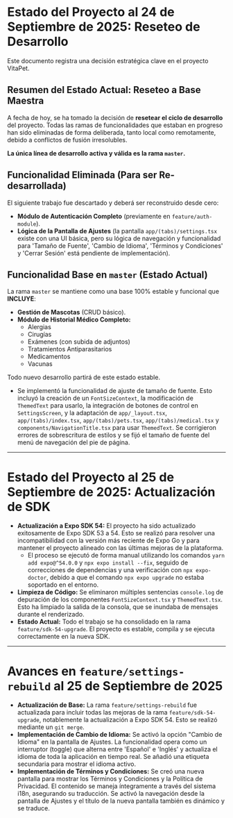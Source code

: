 # Estado del Proyecto al 24 de Septiembre de 2025: Reseteo de Desarrollo

Este documento registra una decisión estratégica clave en el proyecto VitaPet.

## Resumen del Estado Actual: Reseteo a Base Maestra

A fecha de hoy, se ha tomado la decisión de **resetear el ciclo de desarrollo** del proyecto. Todas las ramas de funcionalidades que estaban en progreso han sido eliminadas de forma deliberada, tanto local como remotamente, debido a conflictos de fusión irresolubles.

**La única línea de desarrollo activa y válida es la rama `master`.**

## Funcionalidad Eliminada (Para ser Re-desarrollada)

El siguiente trabajo fue descartado y deberá ser reconstruido desde cero:

*   **Módulo de Autenticación Completo** (previamente en `feature/auth-module`).
*   **Lógica de la Pantalla de Ajustes** (la pantalla `app/(tabs)/settings.tsx` existe con una UI básica, pero su lógica de navegación y funcionalidad para 'Tamaño de Fuente', 'Cambio de Idioma', 'Términos y Condiciones' y 'Cerrar Sesión' está pendiente de implementación).

## Funcionalidad Base en `master` (Estado Actual)

La rama `master` se mantiene como una base 100% estable y funcional que **INCLUYE**:

*   **Gestión de Mascotas** (CRUD básico).
*   **Módulo de Historial Médico Completo:**
    *   Alergias
    *   Cirugías
    *   Exámenes (con subida de adjuntos)
    *   Tratamientos Antiparasitarios
    *   Medicamentos
    *   Vacunas

Todo nuevo desarrollo partirá de este estado estable.

- Se implementó la funcionalidad de ajuste de tamaño de fuente. Esto incluyó la creación de un `FontSizeContext`, la modificación de `ThemedText` para usarlo, la integración de botones de control en `SettingsScreen`, y la adaptación de `app/_layout.tsx`, `app/(tabs)/index.tsx`, `app/(tabs)/pets.tsx`, `app/(tabs)/medical.tsx` y `components/NavigationTitle.tsx` para usar `ThemedText`. Se corrigieron errores de sobrescritura de estilos y se fijó el tamaño de fuente del menú de navegación del pie de página.
---
# Estado del Proyecto al 25 de Septiembre de 2025: Actualización de SDK

- **Actualización a Expo SDK 54:** El proyecto ha sido actualizado exitosamente de Expo SDK 53 a 54. Esto se realizó para resolver una incompatibilidad con la versión más reciente de Expo Go y para mantener el proyecto alineado con las últimas mejoras de la plataforma.
  - El proceso se ejecutó de forma manual utilizando los comandos `yarn add expo@^54.0.0` y `npx expo install --fix`, seguido de correcciones de dependencias y una verificación con `npx expo-doctor`, debido a que el comando `npx expo upgrade` no estaba soportado en el entorno.
- **Limpieza de Código:** Se eliminaron múltiples sentencias `console.log` de depuración de los componentes `FontSizeContext.tsx` y `ThemedText.tsx`. Esto ha limpiado la salida de la consola, que se inundaba de mensajes durante el renderizado.
- **Estado Actual:** Todo el trabajo se ha consolidado en la rama `feature/sdk-54-upgrade`. El proyecto es estable, compila y se ejecuta correctamente en la nueva SDK.
---
# Avances en `feature/settings-rebuild` al 25 de Septiembre de 2025

- **Actualización de Base:** La rama `feature/settings-rebuild` fue actualizada para incluir todas las mejoras de la rama `feature/sdk-54-upgrade`, notablemente la actualización a Expo SDK 54. Esto se realizó mediante un `git merge`.
- **Implementación de Cambio de Idioma:** Se activó la opción "Cambio de Idioma" en la pantalla de Ajustes. La funcionalidad opera como un interruptor (toggle) que alterna entre 'Español' e 'Inglés' y actualiza el idioma de toda la aplicación en tiempo real. Se añadió una etiqueta secundaria para mostrar el idioma activo.
- **Implementación de Términos y Condiciones:** Se creó una nueva pantalla para mostrar los Términos y Condiciones y la Política de Privacidad. El contenido se maneja íntegramente a través del sistema i18n, asegurando su traducción. Se activó la navegación desde la pantalla de Ajustes y el título de la nueva pantalla también es dinámico y se traduce.